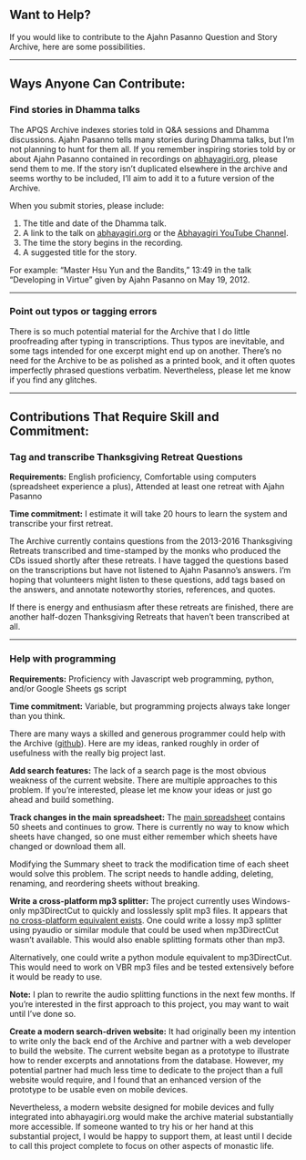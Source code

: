 <!--TITLE:Want to help?-->
## Want to Help?
If you would like to contribute to the Ajahn Pasanno Question and Story Archive, here are some possibilities.

-----

## Ways Anyone Can Contribute:
### Find stories in Dhamma talks
The APQS Archive indexes stories told in Q&A sessions and Dhamma discussions. Ajahn Pasanno tells many stories during Dhamma talks, but I’m not planning to hunt for them all. If you remember inspiring stories told by or about Ajahn Pasanno contained in recordings on [abhayagiri.org](https://www.abhayagiri.org/talks), please send them to me. If the story isn’t duplicated elsewhere in the archive and seems worthy to be included, I’ll aim to add it to a future version of the Archive.

When you submit stories, please include:

1. The title and date of the Dhamma talk.
2. A link to the talk on [abhayagiri.org](https://www.abhayagiri.org/) or the [Abhayagiri YouTube Channel](https://www.youtube.com/channel/UCFAuQ5fmYYVv5_Dim0EQpVA).
3. The time the story begins in the recording.
4. A suggested title for the story.

For example: “Master Hsu Yun and the Bandits,” 13:49 in the talk “Developing in Virtue” given by Ajahn Pasanno on May 19, 2012.

<!--HTML<audio-chip src="https://storage.googleapis.com/apqs_archive/audio/events/Talks/2012-05-19%20Master%20Hsu%20Yun%20and%20the%20Bandits.mp3" title="Master Hsu Yun and the Bandits"><a href="https://storage.googleapis.com/apqs_archive/audio/events/Talks/2012-05-19%20Master%20Hsu%20Yun%20and%20the%20Bandits.mp3" download="">Download audio</a> ()</audio-chip><br />-->

----

### Point out typos or tagging errors
There is so much potential material for the Archive that I do little proofreading after typing in transcriptions. Thus typos are inevitable, and some tags intended for one excerpt might end up on another. There’s no need for the Archive to be as polished as a printed book, and it often quotes imperfectly phrased questions verbatim. Nevertheless, please let me know if you find any glitches.

-----

## Contributions That Require Skill and Commitment:
### Tag and transcribe Thanksgiving Retreat Questions
__Requirements:__ English proficiency, Comfortable using computers (spreadsheet experience a plus), Attended at least one retreat with Ajahn Pasanno

__Time commitment:__ I estimate it will take 20 hours to learn the system and transcribe your first retreat.

The Archive currently contains questions from the 2013-2016 Thanksgiving Retreats transcribed and time-stamped by the monks who produced the CDs issued shortly after these retreats. I have tagged the questions based on the transcriptions but have not listened to Ajahn Pasanno’s answers. I’m hoping that volunteers might listen to these questions, add tags based on the answers, and annotate noteworthy stories, references, and quotes.

If there is energy and enthusiasm after these retreats are finished, there are another half-dozen Thanksgiving Retreats that haven’t been transcribed at all.

----

### Help with programming
__Requirements:__ Proficiency with Javascript web programming, python, and/or Google Sheets gs script

__Time commitment:__ Variable, but programming projects always take longer than you think.

There are many ways a skilled and generous programmer could help with the Archive ([github](https://github.com/Kaccana-Bhikkhu/qs-archive)). Here are my ideas, ranked roughly in order of usefulness with the really big project last.


__Add search features:__ The lack of a search page is the most obvious weakness of the current website. There are multiple approaches to this problem. If you’re interested, please let me know your ideas or just go ahead and build something.



__Track changes in the main spreadsheet:__ The [main spreadsheet](https://docs.google.com/spreadsheets/d/1PR197U5m4dtSi-q2ibMwc2xA7TSczA_Df7YP8JGJ3No/edit#gid=2007732801) contains 50 sheets and continues to grow. There is currently no way to know which sheets have changed, so one must either remember which sheets have changed or download them all.

Modifying the Summary sheet to track the modification time of each sheet would solve this problem. The script needs to handle adding, deleting, renaming, and reordering sheets without breaking.



__Write a cross-platform mp3 splitter:__ The project currently uses Windows-only mp3DirectCut to quickly and losslessly split mp3 files. It appears that [no cross-platform equivalent exists](https://stackoverflow.com/questions/310765/python-library-to-modify-mp3-audio-without-transcoding). One could write a lossy mp3 splitter using pyaudio or similar module that could be used when mp3DirectCut wasn’t available. This would also enable splitting formats other than mp3.

Alternatively, one could write a python module equivalent to mp3DirectCut. This would need to work on VBR mp3 files and be tested extensively before it would be ready to use.

__Note:__ I plan to rewrite the audio splitting functions in the next few months. If you’re interested in the first approach to this project, you may want to wait until I’ve done so.



__Create a modern search-driven website:__ It had originally been my intention to write only the back end of the Archive and partner with a web developer to build the website. The current website began as a prototype to illustrate how to render excerpts and annotations from the database. However, my potential partner had much less time to dedicate to the project than a full website would require, and I found that an enhanced version of the prototype to be usable even on mobile devices.

Nevertheless, a modern website designed for mobile devices and fully integrated into abhayagiri.org would make the archive material substantially more accessible. If someone wanted to try his or her hand at this substantial project, I would be happy to support them, at least until I decide to call this project complete to focus on other aspects of monastic life. 

